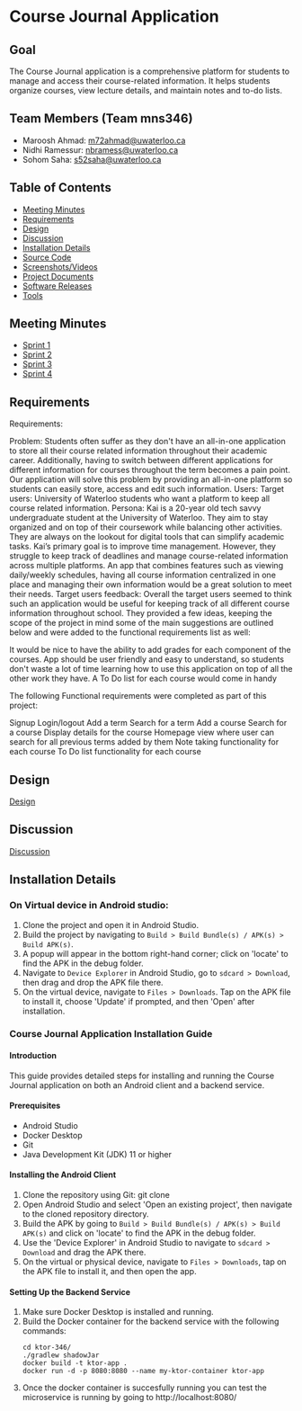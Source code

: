 # Course Journal Application

## Goal
The Course Journal application is a comprehensive platform for students to manage and access their course-related information. It helps students organize courses, view lecture details, and maintain notes and to-do lists.

## Team Members (Team mns346)
- Maroosh Ahmad: m72ahmad@uwaterloo.ca
- Nidhi Ramessur: nbramess@uwaterloo.ca
- Sohom Saha: s52saha@uwaterloo.ca

## Table of Contents
- [Meeting Minutes](#meeting-minutes)
- [Requirements](#requirements)
- [Design](#design)
- [Discussion](#discussion)
- [Installation Details](#installation-details)
- [Source Code](#source-code)
- [Screenshots/Videos](#screenshotsvideos)
- [Project Documents](#project-documents)
- [Software Releases](#software-releases)
- [Tools](#tools)

## Meeting Minutes
- [Sprint 1](https://git.uwaterloo.ca/m72ahmad/mns346/-/wikis/Meeting-minutes-Sprint-1)
- [Sprint 2](https://git.uwaterloo.ca/m72ahmad/mns346/-/wikis/Meeting-minutes-Sprint-2)
- [Sprint 3](https://git.uwaterloo.ca/m72ahmad/mns346/-/wikis/Meeting-minutes-Sprint-3)
- [Sprint 4](https://git.uwaterloo.ca/m72ahmad/mns346/-/wikis/Meeting-minutes-Sprint-4)

## Requirements
Requirements:

Problem: Students often suffer as they don't have an all-in-one application to store all their course related information throughout their academic career. Additionally, having to switch between different applications for different information for courses throughout the term becomes a pain point. Our application will solve this problem by providing an all-in-one platform so students can easily store, access and edit such information.
Users:
Target users: University of Waterloo students who want a platform to keep all course related information.
Persona: Kai is a 20-year old tech savvy undergraduate student at the University of Waterloo. They aim to stay organized and on top of their coursework while balancing other activities. They are always on the lookout for digital tools that can simplify academic tasks. Kai’s primary goal is to improve time management. However, they struggle to keep track of deadlines and manage course-related information across multiple platforms. An app that combines features such as viewing daily/weekly schedules, having all course information centralized in one place and managing their own information would be a great solution to meet their needs.
Target users feedback: Overall the target users seemed to think such an application would be useful for keeping track of all different course information throughout school. They provided a few ideas, keeping the scope of the project in mind some of the main suggestions are outlined below and were added to the functional requirements list as well:

It would be nice to have the ability to add grades for each component of the courses.
App should be user friendly and easy to understand, so students don't waste a lot of time
learning how to use this application on top of all the other work they have.
A To Do list for each course would come in handy

The following Functional requirements were completed as part of this project:

Signup
Login/logout
Add a term
Search for a term
Add a course
Search for a course
Display details for the course
Homepage view where user can search for all previous terms added by them
Note taking functionality for each course
To Do list functionality for each course


## Design
[Design](#)

## Discussion
[Discussion](#)

## Installation Details
### On Virtual device in Android studio:
1. Clone the project and open it in Android Studio.
2. Build the project by navigating to `Build > Build Bundle(s) / APK(s) > Build APK(s)`.
3. A popup will appear in the bottom right-hand corner; click on 'locate' to find the APK in the debug folder.
4. Navigate to `Device Explorer` in Android Studio, go to `sdcard > Download`, then drag and drop the APK file there.
5. On the virtual device, navigate to `Files > Downloads`. Tap on the APK file to install it, choose 'Update' if prompted, and then 'Open' after installation.

### Course Journal Application Installation Guide
#### Introduction
This guide provides detailed steps for installing and running the Course Journal application on both an Android client and a backend service.

#### Prerequisites
- Android Studio
- Docker Desktop
- Git
- Java Development Kit (JDK) 11 or higher

#### Installing the Android Client
1. Clone the repository using Git: git clone <repository-url>
2. Open Android Studio and select 'Open an existing project', then navigate to the cloned repository directory.
3. Build the APK by going to `Build > Build Bundle(s) / APK(s) > Build APK(s)` and click on 'locate' to find the APK in the debug folder.
4. Use the 'Device Explorer' in Android Studio to navigate to `sdcard > Download` and drag the APK there.
5. On the virtual or physical device, navigate to `Files > Downloads`, tap on the APK file to install it, and then open the app.

#### Setting Up the Backend Service
1. Make sure Docker Desktop is installed and running.
2. Build the Docker container for the backend service with the following commands:
    ```
    cd ktor-346/
    ./gradlew shadowJar
    docker build -t ktor-app .
    docker run -d -p 8080:8080 --name my-ktor-container ktor-app
    ```
3. Once the docker container is succesfully running you can test  the microservice is running by going to http://localhost:8080/



